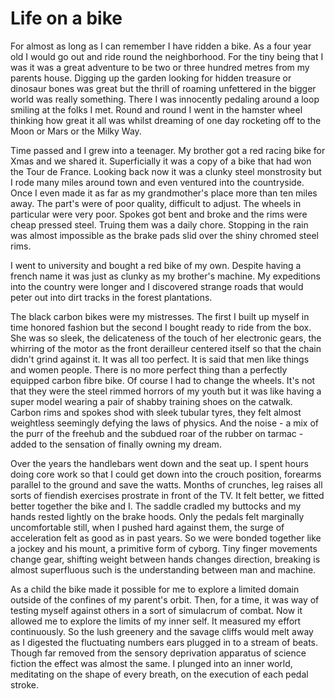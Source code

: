 # Life on a bike

For almost as long as I can remember I have ridden a bike.
As a four year old I would go out and ride round the neighborhood.
For the tiny being that I was it was a great adventure to be two or three
hundred metres from my parents house. Digging up the garden looking for hidden treasure or dinosaur bones was great but the thrill of roaming unfettered in the bigger world was really something. There I was innocently pedaling around a loop smiling at the folks I met. Round and round I went in the hamster wheel thinking how great it all was whilst dreaming of one day rocketing off to the Moon or Mars or the Milky Way.

Time passed and I grew into a teenager. My brother got a red racing bike for
Xmas and we shared it. Superficially it was a copy of a bike that had won the Tour de France. Looking back now it was a clunky steel monstrosity but I rode many miles around town and even ventured into the countryside. Once I even made it as far as my grandmother's place  more than ten miles away. The part's were of poor quality, difficult to adjust. The wheels in particular were very poor. Spokes got bent and broke and the rims were cheap pressed steel. Truing them was a daily chore. Stopping in the rain was almost impossible as the brake pads slid over the shiny chromed steel rims.

I went to university and bought a red bike of my own. Despite having a french name it was just as clunky as my brother's machine. My expeditions into the country were longer and I discovered strange roads that would peter out into dirt tracks in the forest plantations.  

The black carbon bikes were my mistresses. The first I built up myself in time
honored fashion but the second I bought ready to ride from the box. She was so
sleek, the delicateness of the touch of her electronic gears, the whirring of the motor as the front derailleur centered itself
so that the chain didn't grind against it. It was all too perfect. It is said
that men like things and women people. There is no more perfect thing than
a perfectly equipped carbon fibre bike. Of course I had to change the wheels.
It's not that they were the steel rimmed horrors of my youth but it was like
having a super model wearing  a pair of shabby training shoes on the catwalk.
Carbon rims and spokes shod with sleek tubular tyres, they felt almost weightless seemingly defying the laws of physics. And the noise - a mix of the purr of the freehub and the subdued roar of the rubber on tarmac - added to the sensation of finally owning my dream.

Over the years the handlebars went down and the seat up. I spent hours doing core work so that I could get down into the crouch position, forearms parallel to the ground and save the watts. Months of crunches, leg raises all sorts of fiendish exercises prostrate in front of the TV. It felt better, we fitted better together the bike and I. The saddle cradled my buttocks and my hands rested lightly on the brake hoods. Only the pedals felt marginally uncomfortable still, when I pushed hard against them, the surge of acceleration felt as good as in past years. So we were bonded together like a jockey and his mount, a primitive form of cyborg. Tiny finger movements change gear, shifting weight between hands changes direction, breaking is almost superfluous such is the understanding between man and machine. 

As a child the bike made it possible for me to explore a limited domain outside of the
confines of my parent's orbit. Then, for a time, it was way of testing myself
against others in a sort of simulacrum of combat. Now it allowed me to explore the limits of my inner self. It measured my effort continuously. So the lush greenery and the savage cliffs would melt away as I digested the fluctuating numbers ears plugged  in to a stream of beats. Though far removed from the sensory deprivation apparatus of science fiction the effect was almost the same. I plunged into an inner world, meditating on the shape of every breath, on the execution of each pedal stroke. 
